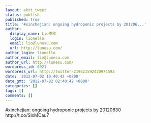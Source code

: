 ```yaml
---
layout: aktt_tweet
status: publish
published: true
title: '#xinchejian: ongoing hydroponic projects by 201206...'
author:
  display_name: Lio李欧
  login: lionello
  email: lio@lunesu.com
  url: http://lunesu.com/
author_login: lionello
author_email: lio@lunesu.com
author_url: http://lunesu.com/
wordpress_id: 6921
wordpress_url: http://twitter-219621592420974593
date: '2012-07-02 10:40:42 +0800'
date_gmt: '2012-07-02 02:40:42 +0800'
categories: []
tags: []
comments: []
---
```

<p>#xinchejian: ongoing hydroponic projects by 20120630 http://t.co/SIxMCau7</p>
